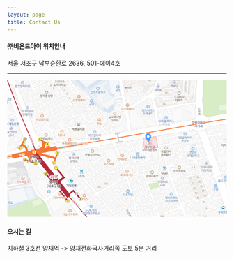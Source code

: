 ```yaml
---
layout: page
title: Contact Us
---
```


#### ㈜비욘드아이 위치안내

서울 서초구 남부순환로 2636, 501-에이4호 

---

![map](./assets/img/map.png)


#### 오시는 길

지하철 3호선 양재역 -> 양재전화국사거리쪽 도보 5분 거리
